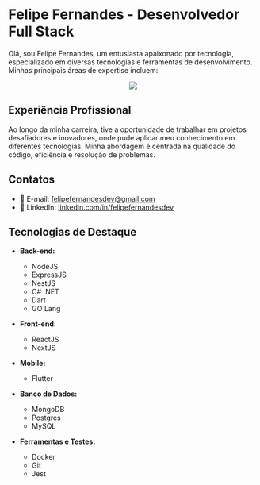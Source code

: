 # Felipe Fernandes - Desenvolvedor Full Stack

Olá, sou Felipe Fernandes, um entusiasta apaixonado por tecnologia, especializado em diversas tecnologias e ferramentas de desenvolvimento. Minhas principais áreas de expertise incluem:

<p align="center">
  <a href="https://skillicons.dev">
    <img src="https://skillicons.dev/icons?i=docker,git,js,ts,nodejs,express,deno,redis,rabbitmq,jest,mongodb,postgres,mysql,nestjs,react,nextjs,flutter,cs,dotnet,dart,go,visualstudio,webstorm,vscode" />
  </a>
</p>

## Experiência Profissional

Ao longo da minha carreira, tive a oportunidade de trabalhar em projetos desafiadores e inovadores, onde pude aplicar meu conhecimento em diferentes tecnologias. Minha abordagem é centrada na qualidade do código, eficiência e resolução de problemas.

## Contatos

- 📧 E-mail: felipefernandesdev@gmail.com
- 🔗 LinkedIn: [linkedin.com/in/felipefernandesdev](https://linkedin.com/in/felipefernandesdev)

## Tecnologias de Destaque

- **Back-end:**
  - NodeJS
  - ExpressJS
  - NestJS
  - C# .NET
  - Dart
  - GO Lang

- **Front-end:**
  - ReactJS
  - NextJS

- **Mobile:**
  - Flutter 

- **Banco de Dados:**
  - MongoDB
  - Postgres
  - MySQL

- **Ferramentas e Testes:**
  - Docker
  - Git
  - Jest
